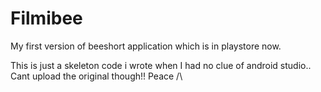 # Filmibee

My first version of beeshort application which is in playstore now. 

This is just a skeleton code i wrote when I had no clue of android studio.. 
Cant upload the original though!! 
Peace /\
